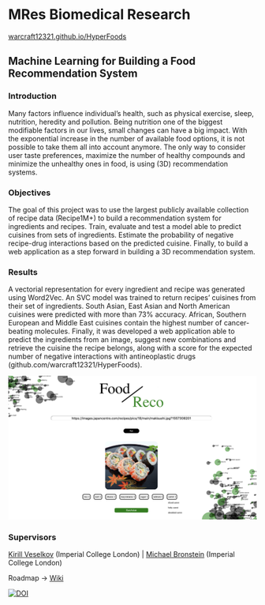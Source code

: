 # MRes Biomedical Research
[warcraft12321.github.io/HyperFoods](https://warcraft12321.github.io/HyperFoods)

## Machine Learning for Building a Food Recommendation System

### Introduction

Many factors influence individual’s health, such as physical exercise, sleep, nutrition, heredity and pollution. Being
nutrition one of the biggest modifiable factors in our lives, small changes can have a big impact. With the exponential
increase in the number of available food options, it is not possible to take them all into account anymore. The only way
to consider user taste preferences, maximize the number of healthy compounds and minimize the unhealthy ones in food,
is using (3D) recommendation systems.

### Objectives

The goal of this project was to use the largest publicly available collection of recipe data (Recipe1M+) to build a
recommendation system for ingredients and recipes. Train, evaluate and test a model able to predict cuisines from sets
of ingredients. Estimate the probability of negative recipe-drug interactions based on the predicted cuisine. Finally,
to build a web application as a step forward in building a 3D recommendation system.

### Results

A vectorial representation for every ingredient and recipe was generated using Word2Vec. An SVC model was trained to
return recipes’ cuisines from their set of ingredients. South Asian, East Asian and North American cuisines were
predicted with more than 73% accuracy. African, Southern European and Middle East cuisines contain the highest number
of cancer-beating molecules. Finally, it was developed a web application able to predict the ingredients from an image,
suggest new combinations and retrieve the cuisine the recipe belongs, along with a score for the expected number of
negative interactions with antineoplastic drugs (github.com/warcraft12321/HyperFoods).

<img id = "img" src="./website/img/site.png" alt="HyperFoods">

### Supervisors
[Kirill Veselkov](https://www.imperial.ac.uk/people/kirill.veselkov04) (Imperial College London) | [Michael Bronstein](https://www.imperial.ac.uk/people/m.bronstein) (Imperial College London)

Roadmap -> [Wiki](https://github.com/warcraft12321/HyperFoods/wiki)

[![DOI](https://zenodo.org/badge/217769774.svg)](https://zenodo.org/badge/latestdoi/217769774)
